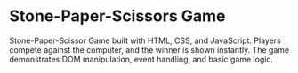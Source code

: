 # Stone-Paper-Scissors Game
Stone-Paper-Scissor Game built with HTML, CSS, and JavaScript. Players compete against the computer, and the winner is shown instantly. The game demonstrates DOM manipulation, event handling, and basic game logic.

